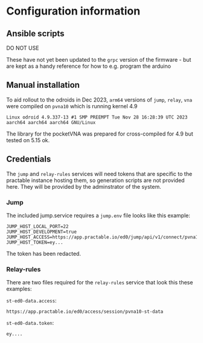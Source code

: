 # Configuration information

## Ansible scripts

DO NOT USE

These have not yet been updated to the `grpc` version of the firmware - but are kept as a handy reference for how to e.g. program the arduino 

## Manual installation

To aid rollout to the odroids in Dec 2023, `arm64` versions of `jump`, `relay`, `vna` were compiled on `pvna10` which is running kernel 4.9

```
Linux odroid 4.9.337-13 #1 SMP PREEMPT Tue Nov 28 16:28:39 UTC 2023 aarch64 aarch64 aarch64 GNU/Linux
```

The library for the pocketVNA was prepared for cross-compiled for 4.9 but tested on 5.15 ok.


## Credentials

The `jump` and `relay-rules` services will need tokens that are specific to the practable instance hosting them, so generation scripts are not provided here. They will be provided by the adminstrator of the system.

### Jump

The included jump.service requires a `jump.env` file looks like this example:

```
JUMP_HOST_LOCAL_PORT=22
JUMP_HOST_DEVELOPMENT=true
JUMP_HOST_ACCESS=https://app.practable.io/ed0/jump/api/v1/connect/pvna10
JUMP_HOST_TOKEN=ey...
```

The token has been redacted. 

### Relay-rules

There are two files required for the `relay-rules` service that look this these examples:

`st-ed0-data.access`:
```
https://app.practable.io/ed0/access/session/pvna10-st-data
```

`st-ed0-data.token`:
```
ey....
```

